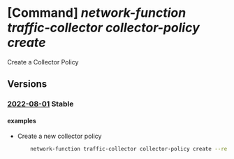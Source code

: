 # [Command] _network-function traffic-collector collector-policy create_

Create a Collector Policy

## Versions

### [2022-08-01](/Resources/mgmt-plane/L3N1YnNjcmlwdGlvbnMve30vcmVzb3VyY2Vncm91cHMve30vcHJvdmlkZXJzL21pY3Jvc29mdC5uZXR3b3JrZnVuY3Rpb24vYXp1cmV0cmFmZmljY29sbGVjdG9ycy97fS9jb2xsZWN0b3Jwb2xpY2llcy97fQ==/2022-08-01.xml) **Stable**

<!-- mgmt-plane /subscriptions/{}/resourcegroups/{}/providers/microsoft.networkfunction/azuretrafficcollectors/{}/collectorpolicies/{} 2022-08-01 -->

#### examples

- Create a new collector policy
    ```bash
        network-function traffic-collector collector-policy create --resource-group rg1 --traffic-collector-name atc1 --name cp1 --location eastus --ingestion-policy {ingestion-sources:[{resource-id:/subscriptions/<subscription_id>/resourceGroups/<resource_group>/providers/Microsoft.Network/expressRouteCircuits/<cp_name>,source-type:Resource}],ingestion-type:IPFIX}
    ```
